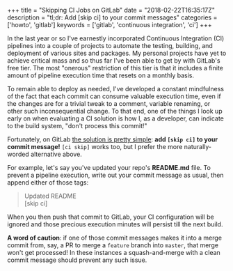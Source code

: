 +++
title = "Skipping CI Jobs on GitLab"
date = "2018-02-22T16:35:17Z"
description = "tl;dr: Add [skip ci] to your commit messages"
categories = ['howto', 'gitlab']
keywords = ['gitlab', 'continuous integration', 'ci']
+++

In the last year or so I've earnestly incorporated Continuous Integration (CI) pipelines into a couple of projects to automate the testing, building, and deployment of various sites and packages. My personal projects have yet to achieve critical mass and so thus far I've been able to get by with GitLab's free tier. The most "onerous" restriction of this tier is that it includes a finite amount of pipeline execution time that resets on a monthly basis.

To remain able to deploy as needed, I've developed a constant mindfulness of the fact that each commit can consume valuable execution time, even if the changes are for a trivial tweak to a comment, variable renaming, or other such inconsequential change. To that end, one of the things I look up early on when evaluating a CI solution is how I, as a developer, can indicate to the build system, "don't process this commit!"

Fortunately, on GitLab [the solution is pretty simple](https://docs.gitlab.com/ee/ci/yaml/README.html#skipping-jobs): **add `[skip ci]` to your commit message!** `[ci skip]` works too, but I prefer the more naturally-worded alternative above.

For example, let's say you've updated your repo's **README.md** file. To prevent a pipeline execution, write out your commit message as usual, then append either of those tags:

> Updated README\
> [skip ci]

When you then push that commit to GitLab, your CI configuration will be ignored and those precious execution minutes will persist till the next build.

**A word of caution**: if one of those commit messages makes it into a merge commit from, say, a PR to merge a `feature` branch into `master`, that merge won't get processed! In these instances a squash-and-merge with a clean commit message should prevent any such issue.
